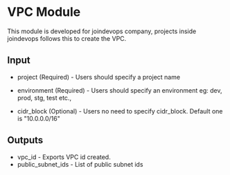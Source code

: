 # VPC Module
This module is  developed for joindevops company, projects inside joindevops follows this to create the VPC.

## Input
* project (Required) - Users should specify a project name

* environment (Required) - Users should specify an environment eg: dev, prod, stg, test etc.,

* cidr_block (Optional) - Users no need to specify cidr_block. Default one is "10.0.0.0/16"

## Outputs

* vpc_id - Exports VPC id created.
* public_subnet_ids - List of public subnet ids


